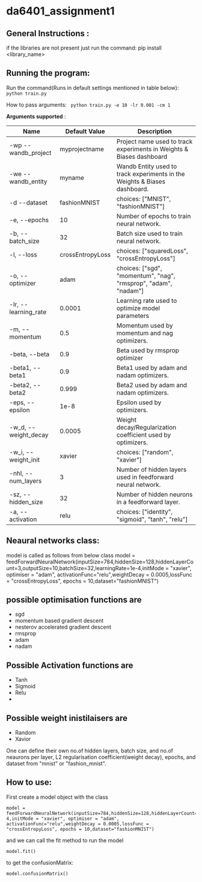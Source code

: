 # da6401_assignment1


## General Instructions :

if the libraries are not present just run the command:
  pip install <library_name>

## Running the program:
Run the command(Runs in default settings mentioned in table below): 
``` python train.py ```

How to pass arguments:
``` python train.py -e 10 -lr 0.001 -cm 1```

**Arguments supported** :

| Name        | Default Value   | Description  |
| --------------------- |-------------| -----|
| -wp --wandb_project | myprojectname	| Project name used to track experiments in Weights & Biases dashboard |
| -we	--wandb_entity| myname | Wandb Entity used to track experiments in the Weights & Biases dashboard. |
| -d --dataset | fashionMNIST  |choices: ["MNIST", "fashionMNIST"]|
|-e, --epochs|10|Number of epochs to train neural network.|
|-b, --batch_size|32|Batch size used to train neural network.|
|-l, --loss|crossEntropyLoss|choices: ["squaredLoss", "crossEntropyLoss"]|
|-o, --optimizer	|adam|choices: ["sgd", "momentum", "nag", "rmsprop", "adam", "nadam"]|
|-lr, --learning_rate|0.0001|Learning rate used to optimize model parameters|
|-m, --momentum	|0.5|Momentum used by momentum and nag optimizers.|
|-beta, --beta	|0.9|Beta used by rmsprop optimizer|
|-beta1, --beta1|0.9|Beta1 used by adam and nadam optimizers.|
|-beta2, --beta2|0.999|Beta2 used by adam and nadam optimizers.|
|-eps, --epsilon|1e-8|Epsilon used by optimizers.|
|-w_d, --weight_decay|0.0005|	Weight decay/Regularization coefficient used by optimizers.|
|-w_i, --weight_init|xavier|	choices: ["random", "xavier"]|
|-nhl, --num_layers|3|Number of hidden layers used in feedforward neural network.|
|-sz, --hidden_size	|32|	Number of hidden neurons in a feedforward layer.|
|-a, --activation|relu|	choices: ["identity", "sigmoid", "tanh", "relu"]|


## Neaural networks class:
model is called as follows from below class
model = feedForwardNeuralNetwork(inputSize=784,hiddenSize=128,hiddenLayerCount=3,outputSize=10,batchSize=32,learningRate=1e-4,initMode = "xavier", optimiser = "adam", activationFunc="relu",weightDecay = 0.0005,lossFunc = "crossEntropyLoss", epochs = 10,dataset="fashionMNIST")

## possible optimisation functions are 
- sgd
- momentum based gradient descent
- nesterov accelerated gradient descent
- rmsprop
- adam
- nadam
 
## Possible Activation functions are
- Tanh
- Sigmoid
- Relu
- 
## Possible weight inistilaisers are
- Random
- Xavior

One can define their own no.of hidden layers, batch size, and no.of neaurons per layer, L2 regularisation coefficient(weight decay), epochs, and dataset from "mnist" or "fashion_mnist". 


## How to use:

First create a model object with the class
```
model = feedForwardNeuralNetwork(inputSize=784,hiddenSize=128,hiddenLayerCount=3,outputSize=10,batchSize=32,learningRate=1e-4,initMode = "xavier", optimiser = "adam", activationFunc="relu",weightDecay = 0.0005,lossFunc = "crossEntropyLoss", epochs = 10,dataset="fashionMNIST")
```

and we can call the fit method to run the model
```
model.fit()
```

to get the confusionMatrix:
```
model.confusionMatrix()
```
